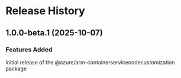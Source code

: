 # Release History
    
## 1.0.0-beta.1 (2025-10-07)

### Features Added

Initial release of the @azure/arm-containerservicenodecustomization package
